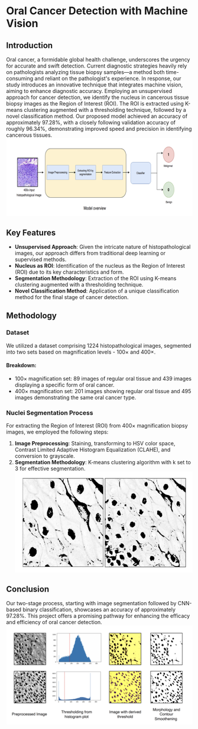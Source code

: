 # Oral Cancer Detection with Machine Vision

## Introduction
Oral cancer, a formidable global health challenge, underscores the urgency for accurate and swift detection. Current diagnostic strategies heavily rely on pathologists analyzing tissue biopsy samples—a method both time-consuming and reliant on the pathologist's experience. In response, our study introduces an innovative technique that integrates machine vision, aiming to enhance diagnostic accuracy. Employing an unsupervised approach for cancer detection, we identify the nucleus in cancerous tissue biopsy images as the Region of Interest (ROI). The ROI is extracted using K-means clustering augmented with a thresholding technique, followed by a novel classification method. Our proposed model achieved an accuracy of approximately 97.28%, with a closely following validation accuracy of roughly 96.34%, demonstrating improved speed and precision in identifying cancerous tissues.
![Model Overview](1.png "Proposed Methodology")

## Key Features
- **Unsupervised Approach**: Given the intricate nature of histopathological images, our approach differs from traditional deep learning or supervised methods.
- **Nucleus as ROI**: Identification of the nucleus as the Region of Interest (ROI) due to its key characteristics and form.
- **Segmentation Methodology**: Extraction of the ROI using K-means clustering augmented with a thresholding technique.
- **Novel Classification Method**: Application of a unique classification method for the final stage of cancer detection.

## Methodology
### Dataset
We utilized a dataset comprising 1224 histopathological images, segmented into two sets based on magnification levels - 100× and 400×.

#### Breakdown:
- 100× magnification set: 89 images of regular oral tissue and 439 images displaying a specific form of oral cancer.
- 400× magnification set: 201 images showing regular oral tissue and 495 images demonstrating the same oral cancer type.

### Nuclei Segmentation Process
For extracting the Region of Interest (ROI) from 400× magnification biopsy images, we employed the following steps:

1. **Image Preprocessing**: Staining, transforming to HSV color space, Contrast Limited Adaptive Histogram Equalization (CLAHE), and conversion to grayscale.
2. **Segmentation Methodology**: K-means clustering algorithm with k set to 3 for effective segmentation.
![Nuclie Segmentation](5.png "K means Nuclie Segmenation")
## Conclusion
Our two-stage process, starting with image segmentation followed by CNN-based binary classification, showcases an accuracy of approximately 97.28%. This project offers a promising pathway for enhancing the efficacy and efficiency of oral cancer detection.
![Nuclie Segmentation](4.png "K means Nuclie Segmenation")

